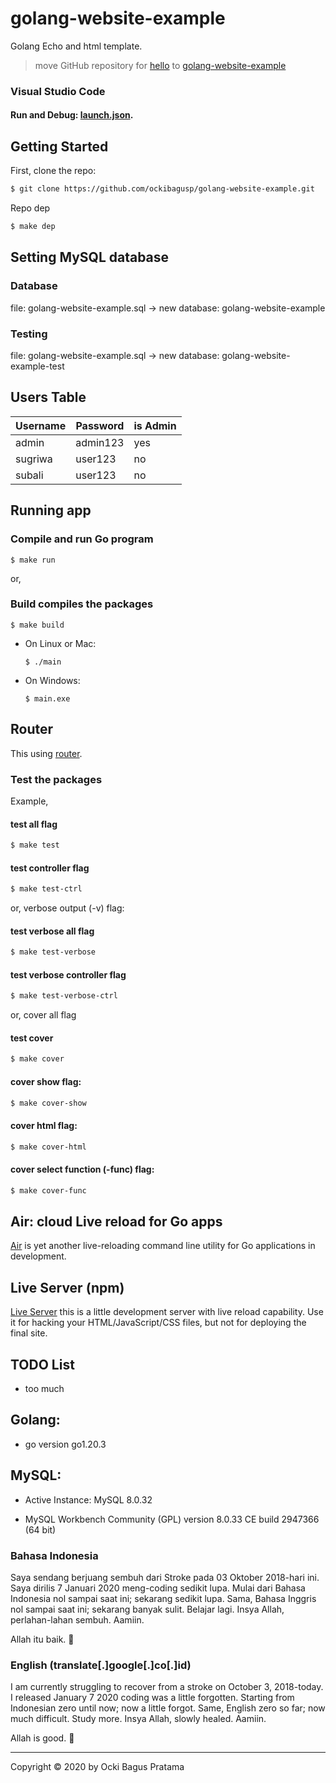 # golang-website-example

Golang Echo and html template.

> move GitHub repository for [hello](https://github.com/ockibagusp/hello) to [golang-website-example](#)

### Visual Studio Code

#### Run and Debug: [launch.json](https://github.com/ockibagusp/golang-website-example/blob/master/.vscode/launch.json).

## Getting Started

First, clone the repo:

```bash
$ git clone https://github.com/ockibagusp/golang-website-example.git
```

Repo dep

```bash
$ make dep
```

## Setting MySQL database

### Database

file: golang-website-example.sql -> new database: golang-website-example

### Testing

file: golang-website-example.sql -> new database: golang-website-example-test

## Users Table

| Username | Password | is Admin |
| -------- | -------- | -------- |
| admin    | admin123 | yes      |
| sugriwa  | user123  | no       |
| subali   | user123  | no       |

## Running app

### Compile and run Go program

```
$ make run
```

or,

### Build compiles the packages

```
$ make build
```

- On Linux or Mac:

  ```
  $ ./main
  ```

- On Windows:

  ```
  $ main.exe
  ```

## Router

This using [router](https://github.com/ockibagusp/golang-website-example/blob/master/api/main/router/router.go).

### Test the packages

Example,

#### test all flag

```bash
$ make test
```

#### test controller flag

```bash
$ make test-ctrl
```

or, verbose output (-v) flag:

#### test verbose all flag

```bash
$ make test-verbose
```

#### test verbose controller flag

```bash
$ make test-verbose-ctrl
```

or, cover all flag

#### test cover

```bash
$ make cover
```

#### cover show flag:

```bash
$ make cover-show
```

#### cover html flag:

```bash
$ make cover-html
```

#### cover select function (-func) flag:

```bash
$ make cover-func
```

## Air: cloud Live reload for Go apps

[Air](https://github.com/cosmtrek/air) is yet another live-reloading command line utility for Go applications in development.

## Live Server (npm)

[Live Server](https://www.npmjs.com/package/live-server) this is a little development server with live reload capability. Use it for hacking your HTML/JavaScript/CSS files, but not for deploying the final site.

## TODO List

- too much

## Golang:

- go version go1.20.3

## MySQL:

- Active Instance: MySQL 8.0.32

- MySQL Workbench Community (GPL) version 8.0.33 CE build 2947366 (64 bit)

### Bahasa Indonesia

Saya sendang berjuang sembuh dari Stroke pada 03 Oktober 2018-hari ini. Saya dirilis 7 Januari 2020 meng-coding sedikit lupa. Mulai dari Bahasa Indonesia nol sampai saat ini; sekarang sedikit lupa. Sama, Bahasa Inggris nol sampai saat ini; sekarang banyak sulit. Belajar lagi. Insya Allah, perlahan-lahan sembuh. Aamiin.

Allah itu baik. 🙂

### English (translate[.]google[.]co[.]id)

I am currently struggling to recover from a stroke on October 3, 2018-today. I released January 7 2020 coding was a little forgotten. Starting from Indonesian zero until now; now a little forgot. Same, English zero so far; now much difficult. Study more. Insya Allah, slowly healed. Aamiin.

Allah is good. 🙂

---

Copyright © 2020 by Ocki Bagus Pratama
